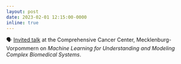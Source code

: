 ```yaml
---
layout: post
date: 2023-02-01 12:15:00-0000
inline: true
---
```


🗣️ [Invited talk](https://ccc-mv.de/veranstaltungen/lunch-seminar-februar) at the Comprehensive Cancer Center, Mecklenburg-Vorpommern on _Machine Learning for Understanding and Modeling Complex Biomedical Systems_.
